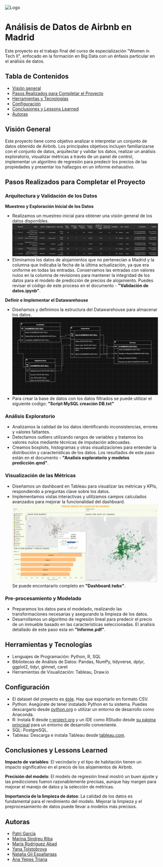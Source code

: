 
![Logo](https://keepcoding.io/wp-content/uploads/2022/01/cropped-logo-keepcoding-Tech-School.png)


# Análisis de Datos de Airbnb en Madrid

Este proyecto es el trabajo final del curso de especialización "Women in Tech II", enfocado en la formación en Big Data con un énfasis particular en el análisis de datos. 
## Tabla de Contenidos
* [Visión general](#vision-general)
* [Pasos Realizados para Completar el Proyecto](#pasos-realizados-para-completar-el-proyecto)
* [Herramientas y Tecnologías](#herramientas-y-tecnologias)
* [Configuración](#configuracion)
* [Conclusiones y Lessons Learned](#conclusiones-y-lessons-learned)
* [Autoras](#autoras)

## Visión General
Este proyecto tiene como objetivo analizar e interpretar un conjunto de datos obtenido de Airbnb. Los principales objetivos incluyen familiarizarse con el conjunto de datos, arquitectar y validar los datos, realizar un análisis exploratorio, visualizar métricas a través de un panel de control, implementar un algoritmo de regresión para predecir los precios de las propiedades y presentar los hallazgos en un informe exhaustivo.
## Pasos Realizados para Completar el Proyecto

### Arquitectura y Validación de los Datos
**Muestreo y Exploración Inicial de los Datos**
   - Realizamos un muestreo inicial para obtener una visión general de los datos disponibles. ![datos](./src/datos.png)
   - Eliminamos los datos de alojamientos que no pertenecían a Madrid y la columna que indicaba la fecha de la última actualización, ya que era uniforme en todas las entradas. Conservamos las entradas con valores nulos en la columna de revisiones para mantener la integridad de los datos para el modelo de predicción de precios de alojamiento. Puedes revisar el código de este proceso en el documento - **"Validación de datos.ipynb"**.

**Definir e Implementar el Datawarehouse**
   - Diseñamos y definimos la estructura del Datawarehouse para almacenar los datos. ![Diagrama draw.io](./src/Diagrama.jpg)
   - Para crear la base de datos con los datos filtrados se puede utilizar el siguiente codigo: **"Script MySQL creación DB.txt"**
### Análisis Exploratorio
   - Analizamos la calidad de los datos identificando inconsistencias, errores y valores faltantes.
   - Detectamos outliers utilizando rangos de variables y tratamos los valores nulos mediante técnicas de imputación adecuadas.
   - Creamos boxplots, histogramas y otras visualizaciones para entender la distribución y características de los datos.
   Los resultados de este paso están en el documento - **"Analisis exploratorio y modelos predicción.qmd"**.

### Visualización de las Métricas
   - Diseñamos un dashboard en Tableau para visualizar las métricas y KPIs, respondiendo a preguntas clave sobre los datos.
   - Implementamos vistas interactivas y utilizamos campos calculados avanzados para mejorar la funcionalidad del dashboard.
   ![Dashboard](./src/Dashboard.png)
Se puede encontararlo completo en **"Dashboard.twbx"**.
### Pre-procesamiento y Modelado

   - Preparamos los datos para el modelado, realizando las transformaciones necesarias y asegurando la limpieza de los datos.
   - Desarrollamos un algoritmo de regresión lineal para predecir el precio de un inmueble basado en las características seleccionadas.
El analisis detallado de este paso esta en **"Informe.pdf"**.



## Herramientas y Tecnologías
- Lenguajes de Programación: Python, R, SQL
- Bibliotecas de Análisis de Datos: Pandas, NumPy, tidyverse, dplyr, ggplot2, tidyr, glmnet, caret
- Herramientas de Visualización: Tableau, Draw.io


## Configuración
- El dataset del proyecto es [éste](https://public.opendatasoft.com/explore/dataset/air-bnb-listings/export/?disjunctive.neighbourhood&disjunctive.column_10&disjunctive.city&q=Madrid&location=7,40.5931,-4.422&basemap=jawg.light). Hay que exportarlo en formato CSV.
- Python: Asegúrate de tener instalado Python en tu sistema. Puedes descargarlo desde [python.org](https://www.python.org/) o utilizar un entorno de desarrollo como Anaconda.
- R: Instala R desde [r-project.org](https://www.r-project.org/) y un IDE como RStudio desde [su página principal](https://posit.co/download/rstudio-desktop/) para un entorno de desarrollo conveniente.
- SQL: PostgreSQL.
- Tableau: Descarga e instala Tableau desde [tableau.com](https://www.tableau.com/es-es/products/desktop/download).

    
## Conclusiones y Lessons Learned

**Impacto de variables**: El vecindario y el tipo de habitación tienen un impacto significativo en el precio de los alojamientos de Airbnb.

**Precisión del modelo**: El modelo de regresión lineal mostró un buen ajuste y las predicciones fueron razonablemente precisas, aunque hay margen para mejorar el manejo de datos y la selección de métricas.

**Importancia de la limpieza de datos**: La calidad de los datos es fundamental para el rendimiento del modelo. Mejorar la limpieza y el preprocesamiento de datos puede llevar a modelos más precisos. 


## Autoras

- [Patri García](https://github.com/pgarcgarc)
- [Marina Sindreu Riba](https://github.com/msindreu)
- [María Rodriguez Abad](https://github.com/MariaRgezAbad)
- [Yana Tolstobrova](https://github.com/yana-tolstobrova)
- [Natalia Gil Espallargas](https://github.com/Nataliage)
- [Ana Yepes Triana](https://github.com/Anayepes)

